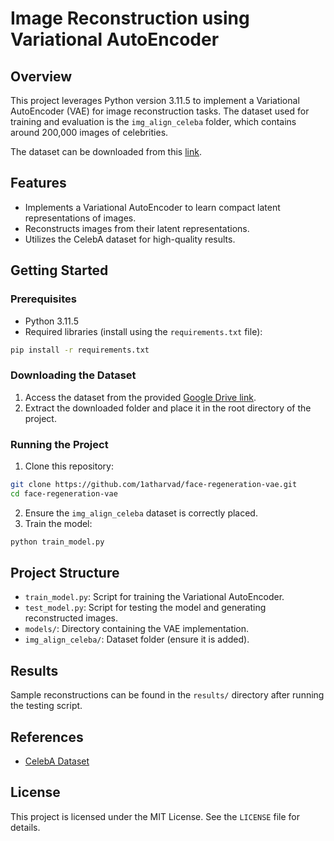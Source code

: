 # Image Reconstruction using Variational AutoEncoder

## Overview
This project leverages Python version 3.11.5 to implement a Variational AutoEncoder (VAE) for image reconstruction tasks. The dataset used for training and evaluation is the `img_align_celeba` folder, which contains around 200,000 images of celebrities.

The dataset can be downloaded from this [link](https://drive.google.com/drive/folders/0B7EVK8r0v71pTUZsaXdaSnZBZzg?resourcekey=0-rJlzl934LzC-Xp28GeIBzQ).

## Features
- Implements a Variational AutoEncoder to learn compact latent representations of images.
- Reconstructs images from their latent representations.
- Utilizes the CelebA dataset for high-quality results.

## Getting Started
### Prerequisites
- Python 3.11.5
- Required libraries (install using the `requirements.txt` file):
```bash
pip install -r requirements.txt
```

### Downloading the Dataset
1. Access the dataset from the provided [Google Drive link](https://drive.google.com/drive/folders/0B7EVK8r0v71pTUZsaXdaSnZBZzg?resourcekey=0-rJlzl934LzC-Xp28GeIBzQ).
2. Extract the downloaded folder and place it in the root directory of the project.

### Running the Project
1. Clone this repository:
```bash
git clone https://github.com/1atharvad/face-regeneration-vae.git
cd face-regeneration-vae
```
2. Ensure the `img_align_celeba` dataset is correctly placed.
3. Train the model:
```bash
python train_model.py
```

## Project Structure
- `train_model.py`: Script for training the Variational AutoEncoder.
- `test_model.py`: Script for testing the model and generating reconstructed images.
- `models/`: Directory containing the VAE implementation.
- `img_align_celeba/`: Dataset folder (ensure it is added).

## Results
Sample reconstructions can be found in the `results/` directory after running the testing script.

## References
- [CelebA Dataset](http://mmlab.ie.cuhk.edu.hk/projects/CelebA.html)

## License
This project is licensed under the MIT License. See the `LICENSE` file for details.

